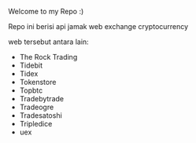 Welcome to my Repo :)

Repo ini berisi api jamak web exchange cryptocurrency

web tersebut antara lain:
- The Rock Trading
- Tidebit
- Tidex
- Tokenstore
- Topbtc
- Tradebytrade
- Tradeogre
- Tradesatoshi
- Tripledice
- uex
